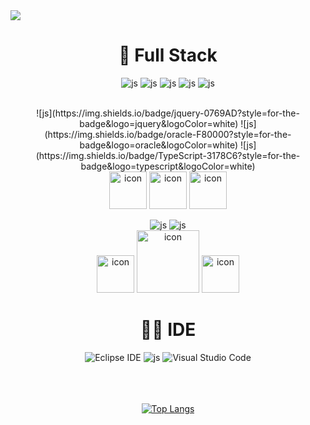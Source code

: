 <img src="https://images.unsplash.com/photo-1612892483236-52d32a0e0ac1?q=80&w=2070&auto=format&fit=crop&ixlib=rb-4.0.3&ixid=M3wxMjA3fDB8MHxwaG90by1wYWdlfHx8fGVufDB8fHx8fA%3D%3D" />
<div align="center">
  
<h1>🚀 Full Stack</h1> 

![js](https://img.shields.io/badge/Spring-6DB33F?style=for-the-badge&logo=Spring&logoColor=white)
![js](https://img.shields.io/badge/springboot-6DB33F?style=for-the-badge&logo=springboot&logoColor=white)
![js](https://img.shields.io/badge/HTML5-E34F26?&style=for-the-badge&logo=css3&logoColor=white)
![js](https://img.shields.io/badge/CSS-1572B6?&style=for-the-badge&logo=css3&logoColor=white)
![js](https://img.shields.io/badge/python-3670A0?style=for-the-badge&logo=python&logoColor=ffdd54)

<br>
![js](https://img.shields.io/badge/jquery-0769AD?style=for-the-badge&logo=jquery&logoColor=white)
![js](https://img.shields.io/badge/oracle-F80000?style=for-the-badge&logo=oracle&logoColor=white)
![js](https://img.shields.io/badge/TypeScript-3178C6?style=for-the-badge&logo=typescript&logoColor=white)
<br>
<img src="https://techstack-generator.vercel.app/java-icon.svg" alt="icon" width="60" height="60" />
<img src="https://techstack-generator.vercel.app/mysql-icon.svg" alt="icon" width="60" height="60" />
<img src="https://techstack-generator.vercel.app/js-icon.svg" alt="icon" width="60" height="60" />

<br>

![js](https://img.shields.io/badge/git-F05032?style=for-the-badge&logo=git&logoColor=white)
![js](https://img.shields.io/badge/ApacheTomcat-F8DC75?style=for-the-badge&logo=apachetomcat&logoColor=white)
<br>
<img src="https://techstack-generator.vercel.app/github-icon.svg" alt="icon" width="60" height="60" />
<img src="https://techstack-generator.vercel.app/docker-icon.svg" alt="icon" width="100" height="100" />
<img src="https://techstack-generator.vercel.app/aws-icon.svg" alt="icon" width="60" height="60" />


<h1>👩‍💻 IDE</h1> 

![Eclipse IDE](https://img.shields.io/badge/Eclipse%20IDE-2C2255.svg?&style=for-the-badge&logo=Eclipse%20IDE&logoColor=white)
![js](https://img.shields.io/badge/IntelliJ_IDEA-000000.svg?style=for-the-badge&logo=intellij-idea&logoColor=white)
![Visual Studio Code](https://img.shields.io/badge/Visual%20Studio%20Code-007ACC.svg?&style=for-the-badge&logo=Visual%20Studio%20Code&logoColor=white)
<br/><br/><br/><br/>


[![Top Langs](https://github-readme-stats.vercel.app/api/top-langs/?username=welcomeglory)](https://github.com/anuraghazra/github-readme-stats)
</div>






